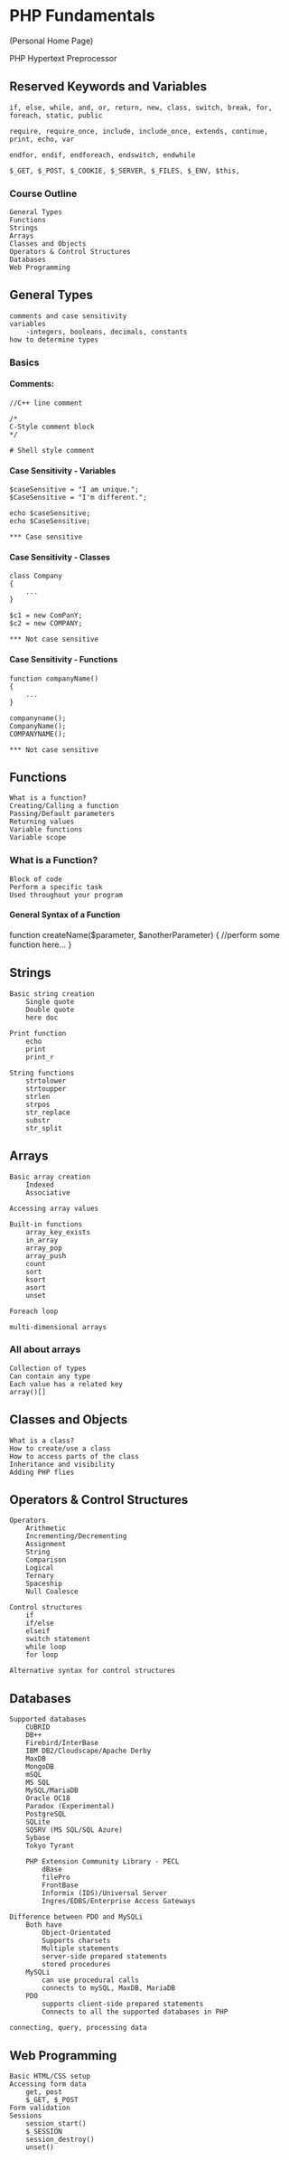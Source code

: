 # PHP Fundamentals

(Personal Home Page)

PHP Hypertext Preprocessor


## Reserved Keywords and Variables

    if, else, while, and, or, return, new, class, switch, break, for, foreach, static, public

    require, require_once, include, include_once, extends, continue, print, echo, var

    endfor, endif, endforeach, endswitch, endwhile

    $_GET, $_POST, $_COOKIE, $_SERVER, $_FILES, $_ENV, $this,

### Course Outline
    General Types
    Functions
    Strings
    Arrays
    Classes and Objects
    Operators & Control Structures
    Databases
    Web Programming

## General Types
    comments and case sensitivity
    variables
        -integers, booleans, decimals, constants
    how to determine types

### Basics

#### Comments:

    //C++ line comment

    /*
    C-Style comment block
    */

    # Shell style comment

#### Case Sensitivity - Variables

    $caseSensitive = "I am unique.";
    $CaseSensitive = "I'm different.";

    echo $caseSensitive;
    echo $CaseSensitive;

    *** Case sensitive

#### Case Sensitivity - Classes

    class Company
    {
        ...
    }

    $c1 = new ComPanY;
    $c2 = new COMPANY;

    *** Not case sensitive

#### Case Sensitivity - Functions

    function companyName()
    {
        ...
    }

    companyname();
    CompanyName();
    COMPANYNAME(); 

    *** Not case sensitive


## Functions
    What is a function?
    Creating/Calling a function
    Passing/Default parameters
    Returning values
    Variable functions
    Variable scope

### What is a Function?
    Block of code
    Perform a specific task
    Used throughout your program

#### General Syntax of a Function

function createName($parameter, $anotherParameter)
{
    //perform some function here...
}

## Strings
    Basic string creation
        Single quote
        Double quote
        here doc

    Print function
        echo
        print
        print_r

    String functions
        strtolower
        strtoupper
        strlen
        strpos
        str_replace
        substr
        str_split

## Arrays
    Basic array creation
        Indexed
        Associative

    Accessing array values

    Built-in functions
        array_key_exists
        in_array
        array_pop
        array_push
        count
        sort
        ksort
        asort
        unset
    
    Foreach loop

    multi-dimensional arrays

### All about arrays

    Collection of types
    Can contain any type
    Each value has a related key
    array()[]

## Classes and Objects

    What is a class?
    How to create/use a class
    How to access parts of the class
    Inheritance and visibility
    Adding PHP flies

## Operators & Control Structures

    Operators
        Arithmetic
        Incrementing/Decrementing
        Assignment
        String
        Comparison
        Logical
        Ternary
        Spaceship
        Null Coalesce

    Control structures
        if
        if/else
        elseif
        switch statement
        while loop 
        for loop

    Alternative syntax for control structures

## Databases
    Supported databases
        CUBRID
        DB++
        Firebird/InterBase
        IBM DB2/Cloudscape/Apache Derby
        MaxDB
        MongoDB
        mSQL
        MS SQL
        MySQL/MariaDB
        Oracle OC18
        Paradox (Experimental)
        PostgreSQL
        SQLite
        SQSRV (MS SQL/SQL Azure)
        Sybase
        Tokyo Tyrant
    
        PHP Extension Community Library - PECL
            dBase
            filePro
            FrontBase
            Informix (IDS)/Universal Server
            Ingres/EDBS/Enterprise Access Gateways
        
    Difference between PDO and MySQLi
        Both have
            Object-Orientated
            Supports charsets
            Multiple statements
            server-side prepared statements
            stored procedures
        MySQLi
            can use procedural calls
            connects to mySQL, MaxDB, MariaDB
        PDO
            supports client-side prepared statements
            Connects to all the supported databases in PHP

    connecting, query, processing data

## Web Programming
    Basic HTML/CSS setup
    Accessing form data
        get, post
        $_GET, $_POST
    Form validation
    Sessions
        session_start()
        $_SESSION
        session_destroy()
        unset()
